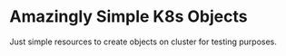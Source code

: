# Amazingly Simple K8s Objects

Just simple resources to create objects on cluster for testing purposes.
